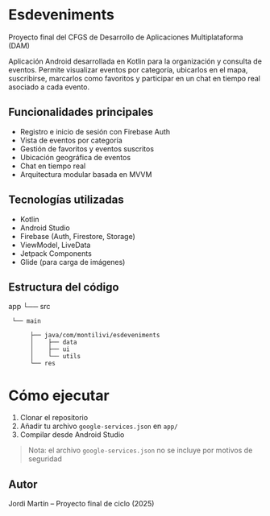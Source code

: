 # Esdeveniments 
Proyecto final del CFGS de Desarrollo de Aplicaciones Multiplataforma (DAM)

Aplicación Android desarrollada en Kotlin para la organización y consulta de eventos. Permite visualizar eventos por categoría, ubicarlos en el mapa, suscribirse, marcarlos como favoritos y participar en un chat en tiempo real asociado a cada evento.

## Funcionalidades principales

- Registro e inicio de sesión con Firebase Auth
- Vista de eventos por categoría
- Gestión de favoritos y eventos suscritos
- Ubicación geográfica de eventos
- Chat en tiempo real
- Arquitectura modular basada en MVVM

## Tecnologías utilizadas

- Kotlin
- Android Studio
- Firebase (Auth, Firestore, Storage)
- ViewModel, LiveData
- Jetpack Components
- Glide (para carga de imágenes)

## Estructura del código

app
└── src

     └── main    
     
          ├── java/com/montilivi/esdeveniments          
          │    ├── data          
          │    ├── ui          
          │    └── utils          
          └── res

# Cómo ejecutar

1. Clonar el repositorio
2. Añadir tu archivo `google-services.json` en `app/`
3. Compilar desde Android Studio

> Nota: el archivo `google-services.json` no se incluye por motivos de seguridad

## Autor

Jordi Martín – Proyecto final de ciclo (2025)
